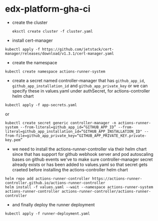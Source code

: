 # edx-platform-gha-ci

- create the cluster
  ```
  eksctl create cluster -f cluster.yaml
  ```
- install cert-manager
```
kubectl apply -f https://github.com/jetstack/cert-manager/releases/download/v1.3.1/cert-manager.yaml
```
- create the namespace

```
kubectl create namespace actions-runner-system
```

- create a secret named controller-manager that has `github_app_id`, `github_app_installation_id` and `github_app_private_key` or we can specify these in values.yaml under authSecret, for actions-controller helm chart
```
kubectl apply -f app-secrets.yaml
```
or
```
kubectl create secret generic controller-manager -n actions-runner-system --from-literal=github_app_id=“GITHUB_APP_ID” --from-literal=github_app_installation_id=“GITHUB_APP_INSTALLATION_ID" --from-file=github_app_private_key=“GITHUB_APP_PRIVATE_KEY.private-key.pem”
```

- we need to install the actions-runner-controller via their helm chart since that has support for github webhook server and pod autoscaling bases on github events we've to make sure controller-manager secret already exists or has been added to values.yaml so that secret gets craeted before installing the actions-controller helm chart

```
helm repo add actions-runner-controller https://actions-runner-controller.github.io/actions-runner-controller  
helm install -f values.yaml --wait --namespace actions-runner-system actions-runner-controller actions-runner-controller/actions-runner-controller
```

- and finally deploy the runner deployment
```
kubectl apply -f runner-deployment.yaml
```
